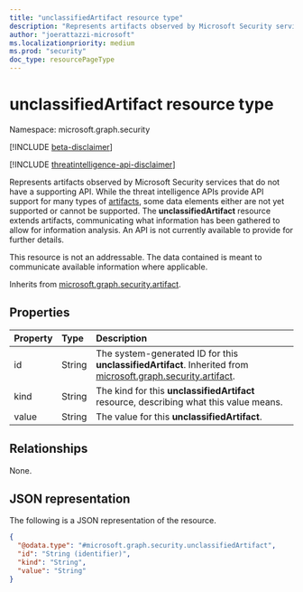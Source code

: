 ```yaml
---
title: "unclassifiedArtifact resource type"
description: "Represents artifacts observed by Microsoft Security services that do not have a supporting API."
author: "joerattazzi-microsoft"
ms.localizationpriority: medium
ms.prod: "security"
doc_type: resourcePageType
---
```


# unclassifiedArtifact resource type

Namespace: microsoft.graph.security

[!INCLUDE [beta-disclaimer](../../includes/beta-disclaimer.md)]

[!INCLUDE [threatintelligence-api-disclaimer](../../includes/threatintelligence-api-disclaimer.md)]

Represents artifacts observed by Microsoft Security services that do not have a supporting API. While the threat intelligence APIs provide API support for many types of [artifacts](../resources/security-artifact.md), some data elements either are not yet supported or cannot be supported. The **unclassifiedArtifact** resource extends artifacts, communicating what information has been gathered to allow for information analysis. An API is not currently available to provide for further details.

This resource is not an addressable. The data contained is meant to communicate available information where applicable.

Inherits from [microsoft.graph.security.artifact](../resources/security-artifact.md).

## Properties

|Property|Type|Description|
|:---|:---|:---|
|id|String|The system-generated ID for this **unclassifiedArtifact**. Inherited from [microsoft.graph.security.artifact](../resources/security-artifact.md).|
|kind|String|The kind for this **unclassifiedArtifact** resource, describing what this value means.|
|value|String|The value for this **unclassifiedArtifact**.|

## Relationships

None.

## JSON representation

The following is a JSON representation of the resource.
<!-- {
  "blockType": "resource",
  "keyProperty": "id",
  "@odata.type": "microsoft.graph.security.unclassifiedArtifact",
  "baseType": "microsoft.graph.security.artifact",
  "openType": false
}
-->
``` json
{
  "@odata.type": "#microsoft.graph.security.unclassifiedArtifact",
  "id": "String (identifier)",
  "kind": "String",
  "value": "String"
}
```
